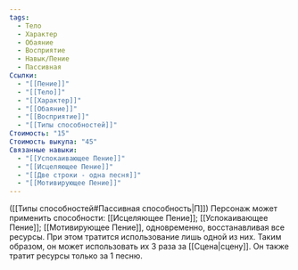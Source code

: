 ```yaml
---
tags:
  - Тело
  - Характер
  - Обаяние
  - Восприятие
  - Навык/Пение
  - Пассивная
Ссылки:
  - "[[Пение]]"
  - "[[Тело]]"
  - "[[Характер]]"
  - "[[Обаяние]]"
  - "[[Восприятие]]"
  - "[[Типы способностей]]"
Стоимость: "15"
Стоимость выкупа: "45"
Связанные навыки:
  - "[[Успокаивающее Пение]]"
  - "[[Исцеляющее Пение]]"
  - "[[Две строки - одна песня]]"
  - "[[Мотивирующее Пение]]"
---
```

([[Типы способностей#Пассивная способность|П]]) Персонаж может применить способности: [[Исцеляющее Пение]]; [[Успокаивающее Пение]]; [[Мотивирующее Пение]], одновременно, восстанавливая все ресурсы. При этом тратится использование лишь одной из них. Таким образом, он может использовать их 3 раза за [[Сцена|сцену]]. Он также тратит ресурсы только за 1 песню.
